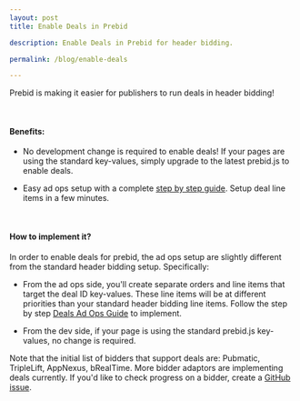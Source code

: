 ```yaml
---
layout: post
title: Enable Deals in Prebid

description: Enable Deals in Prebid for header bidding.

permalink: /blog/enable-deals

---
```


Prebid is making it easier for publishers to run deals in header bidding!

<br>

#### Benefits:

- No development change is required to enable deals! If your pages are using the standard key-values, simply upgrade to the latest prebid.js to enable deals.

- Easy ad ops setup with a complete [step by step guide](/adops/deals.html). Setup deal line items in a few minutes.

<br>

#### How to implement it?

In order to enable deals for prebid, the ad ops setup are slightly different from the standard header bidding setup. Specifically:

+ From the ad ops side, you'll create separate orders and line items that target the deal ID key-values. These line items will be at different priorities than your standard header bidding line items. Follow the step by step [Deals Ad Ops Guide](/adops/deals.html) to implement.

+ From the dev side, if your page is using the standard prebid.js key-values, no change is required.

Note that the initial list of bidders that support deals are: Pubmatic, TripleLift, AppNexus, bRealTime. More bidder adaptors are implementing deals currently. If you'd like to check progress on a bidder, create a [GitHub issue](https://github.com/prebid/Prebid.js/issues).

